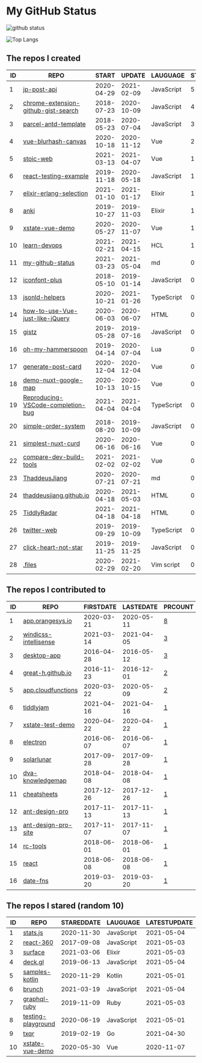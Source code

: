 # My GitHub Status

<img src="https://github-readme-stats-1.yihong0618.vercel.app/api?username=ThaddeusJiang&show_icons=true&&&hide_title=true&count_private=true" alt="github status" />

![Top Langs](https://github-readme-stats-1.yihong0618.vercel.app/api/top-langs/?username=ThaddeusJiang&layout=compact)

<!--START_SECTION:my_github-->
## The repos I created
| ID |                                                    REPO                                                     |   START    |   UPDATE   |  LAUGUAGE  | STARS |
|----|-------------------------------------------------------------------------------------------------------------|------------|------------|------------|-------|
|  1 | [jp-post-api](https://github.com/ThaddeusJiang/jp-post-api)                                                 | 2020-04-29 | 2021-02-09 | JavaScript |     5 |
|  2 | [chrome-extension-github-gist-search](https://github.com/ThaddeusJiang/chrome-extension-github-gist-search) | 2018-07-23 | 2020-10-09 | JavaScript |     4 |
|  3 | [parcel-antd-template](https://github.com/ThaddeusJiang/parcel-antd-template)                               | 2018-05-23 | 2020-07-04 | JavaScript |     3 |
|  4 | [vue-blurhash-canvas](https://github.com/ThaddeusJiang/vue-blurhash-canvas)                                 | 2020-10-18 | 2020-11-12 | Vue        |     2 |
|  5 | [stoic-web](https://github.com/ThaddeusJiang/stoic-web)                                                     | 2021-03-13 | 2021-04-07 | Vue        |     1 |
|  6 | [react-testing-example](https://github.com/ThaddeusJiang/react-testing-example)                             | 2019-11-18 | 2020-05-18 | JavaScript |     1 |
|  7 | [elixir-erlang-selection](https://github.com/ThaddeusJiang/elixir-erlang-selection)                         | 2021-01-10 | 2021-01-17 | Elixir     |     1 |
|  8 | [anki](https://github.com/ThaddeusJiang/anki)                                                               | 2019-10-27 | 2019-11-03 | Elixir     |     1 |
|  9 | [xstate-vue-demo](https://github.com/ThaddeusJiang/xstate-vue-demo)                                         | 2020-05-27 | 2020-11-07 | Vue        |     1 |
| 10 | [learn-devops](https://github.com/ThaddeusJiang/learn-devops)                                               | 2021-02-21 | 2021-04-15 | HCL        |     1 |
| 11 | [my-github-status](https://github.com/ThaddeusJiang/my-github-status)                                       | 2021-03-23 | 2021-05-04 | md         |     0 |
| 12 | [iconfont-plus](https://github.com/ThaddeusJiang/iconfont-plus)                                             | 2018-05-10 | 2019-01-14 | JavaScript |     0 |
| 13 | [jsonld-helpers](https://github.com/ThaddeusJiang/jsonld-helpers)                                           | 2020-10-21 | 2021-01-26 | TypeScript |     0 |
| 14 | [how-to-use-Vue-just-like-jQuery](https://github.com/ThaddeusJiang/how-to-use-Vue-just-like-jQuery)         | 2020-06-03 | 2020-06-07 | HTML       |     0 |
| 15 | [gistz](https://github.com/ThaddeusJiang/gistz)                                                             | 2019-05-28 | 2019-07-16 | JavaScript |     0 |
| 16 | [oh-my-hammerspoon](https://github.com/ThaddeusJiang/oh-my-hammerspoon)                                     | 2019-04-14 | 2020-07-04 | Lua        |     0 |
| 17 | [generate-post-card](https://github.com/ThaddeusJiang/generate-post-card)                                   | 2020-12-04 | 2020-12-04 | Vue        |     0 |
| 18 | [demo-nuxt-google-map](https://github.com/ThaddeusJiang/demo-nuxt-google-map)                               | 2020-10-13 | 2020-10-15 | Vue        |     0 |
| 19 | [Reproducing-VSCode-completion-bug](https://github.com/ThaddeusJiang/Reproducing-VSCode-completion-bug)     | 2021-04-04 | 2021-04-04 | TypeScript |     0 |
| 20 | [simple-order-system](https://github.com/ThaddeusJiang/simple-order-system)                                 | 2018-08-20 | 2019-10-09 | JavaScript |     0 |
| 21 | [simplest-nuxt-curd](https://github.com/ThaddeusJiang/simplest-nuxt-curd)                                   | 2020-06-16 | 2020-06-16 | Vue        |     0 |
| 22 | [compare-dev-build-tools](https://github.com/ThaddeusJiang/compare-dev-build-tools)                         | 2021-02-02 | 2021-02-02 | Vue        |     0 |
| 23 | [ThaddeusJiang](https://github.com/ThaddeusJiang/ThaddeusJiang)                                             | 2020-07-21 | 2020-07-21 | md         |     0 |
| 24 | [thaddeusjiang.github.io](https://github.com/ThaddeusJiang/thaddeusjiang.github.io)                         | 2020-04-18 | 2021-05-03 | HTML       |     0 |
| 25 | [TiddlyRadar](https://github.com/ThaddeusJiang/TiddlyRadar)                                                 | 2021-04-18 | 2021-04-18 | HTML       |     0 |
| 26 | [twitter-web](https://github.com/ThaddeusJiang/twitter-web)                                                 | 2019-09-29 | 2019-10-09 | TypeScript |     0 |
| 27 | [click-heart-not-star](https://github.com/ThaddeusJiang/click-heart-not-star)                               | 2019-11-25 | 2019-11-25 | JavaScript |     0 |
| 28 | [.files](https://github.com/ThaddeusJiang/.files)                                                           | 2020-02-29 | 2021-02-20 | Vim script |     0 |

## The repos I contributed to
| ID |                                    REPO                                    | FIRSTDATE  | LASTEDATE  |                                            PRCOUNT                                            |
|----|----------------------------------------------------------------------------|------------|------------|-----------------------------------------------------------------------------------------------|
|  1 | [app.orangesys.io](https://github.com/orangesys/app.orangesys.io)          | 2020-03-21 | 2020-05-11 | [8](https://github.com/orangesys/app.orangesys.io/pulls?q=is%3Apr+author%3AThaddeusJiang)     |
|  2 | [windicss-intellisense](https://github.com/windicss/windicss-intellisense) | 2021-03-14 | 2021-04-05 | [3](https://github.com/windicss/windicss-intellisense/pulls?q=is%3Apr+author%3AThaddeusJiang) |
|  3 | [desktop-app](https://github.com/leanote/desktop-app)                      | 2016-04-28 | 2016-05-12 | [3](https://github.com/leanote/desktop-app/pulls?q=is%3Apr+author%3AThaddeusJiang)            |
|  4 | [great-h.github.io](https://github.com/great-h/great-h.github.io)          | 2016-11-23 | 2016-12-01 | [2](https://github.com/great-h/great-h.github.io/pulls?q=is%3Apr+author%3AThaddeusJiang)      |
|  5 | [app.cloudfunctions](https://github.com/orangesys/app.cloudfunctions)      | 2020-03-22 | 2020-05-09 | [2](https://github.com/orangesys/app.cloudfunctions/pulls?q=is%3Apr+author%3AThaddeusJiang)   |
|  6 | [tiddlyjam](https://github.com/adithya-badidey/tiddlyjam)                  | 2021-04-16 | 2021-04-16 | [1](https://github.com/adithya-badidey/tiddlyjam/pulls?q=is%3Apr+author%3AThaddeusJiang)      |
|  7 | [xstate-test-demo](https://github.com/davidkpiano/xstate-test-demo)        | 2020-04-22 | 2020-04-22 | [1](https://github.com/davidkpiano/xstate-test-demo/pulls?q=is%3Apr+author%3AThaddeusJiang)   |
|  8 | [electron](https://github.com/electron/electron)                           | 2016-06-07 | 2016-06-07 | [1](https://github.com/electron/electron/pulls?q=is%3Apr+author%3AThaddeusJiang)              |
|  9 | [solarlunar](https://github.com/yize/solarlunar)                           | 2017-09-28 | 2017-09-28 | [1](https://github.com/yize/solarlunar/pulls?q=is%3Apr+author%3AThaddeusJiang)                |
| 10 | [dva-knowledgemap](https://github.com/dvajs/dva-knowledgemap)              | 2018-04-08 | 2018-04-08 | [1](https://github.com/dvajs/dva-knowledgemap/pulls?q=is%3Apr+author%3AThaddeusJiang)         |
| 11 | [cheatsheets](https://github.com/justjavac/cheatsheets)                    | 2017-12-26 | 2017-12-26 | [1](https://github.com/justjavac/cheatsheets/pulls?q=is%3Apr+author%3AThaddeusJiang)          |
| 12 | [ant-design-pro](https://github.com/ant-design/ant-design-pro)             | 2017-11-13 | 2017-11-13 | [1](https://github.com/ant-design/ant-design-pro/pulls?q=is%3Apr+author%3AThaddeusJiang)      |
| 13 | [ant-design-pro-site](https://github.com/ant-design/ant-design-pro-site)   | 2017-11-07 | 2017-11-07 | [1](https://github.com/ant-design/ant-design-pro-site/pulls?q=is%3Apr+author%3AThaddeusJiang) |
| 14 | [rc-tools](https://github.com/react-component/rc-tools)                    | 2018-06-01 | 2018-06-01 | [1](https://github.com/react-component/rc-tools/pulls?q=is%3Apr+author%3AThaddeusJiang)       |
| 15 | [react](https://github.com/facebook/react)                                 | 2018-06-08 | 2018-06-08 | [1](https://github.com/facebook/react/pulls?q=is%3Apr+author%3AThaddeusJiang)                 |
| 16 | [date-fns](https://github.com/date-fns/date-fns)                           | 2019-03-20 | 2019-03-20 | [1](https://github.com/date-fns/date-fns/pulls?q=is%3Apr+author%3AThaddeusJiang)              |

## The repos I stared (random 10)
| ID |                                    REPO                                     | STAREDDATE |  LAUGUAGE  | LATESTUPDATE |
|----|-----------------------------------------------------------------------------|------------|------------|--------------|
|  1 | [stats.js](https://github.com/mrdoob/stats.js)                              | 2020-11-30 | JavaScript | 2021-05-04   |
|  2 | [react-360](https://github.com/facebookarchive/react-360)                   | 2017-09-08 | JavaScript | 2021-05-03   |
|  3 | [surface](https://github.com/surface-ui/surface)                            | 2021-03-06 | Elixir     | 2021-05-03   |
|  4 | [deck.gl](https://github.com/visgl/deck.gl)                                 | 2019-06-13 | JavaScript | 2021-05-04   |
|  5 | [samples-kotlin](https://github.com/corda/samples-kotlin)                   | 2020-11-29 | Kotlin     | 2021-05-01   |
|  6 | [brunch](https://github.com/brunch/brunch)                                  | 2021-03-19 | JavaScript | 2021-05-04   |
|  7 | [graphql-ruby](https://github.com/rmosolgo/graphql-ruby)                    | 2019-11-09 | Ruby       | 2021-05-03   |
|  8 | [testing-playground](https://github.com/testing-library/testing-playground) | 2020-06-19 | JavaScript | 2021-05-01   |
|  9 | [txqr](https://github.com/divan/txqr)                                       | 2019-02-19 | Go         | 2021-04-30   |
| 10 | [xstate-vue-demo](https://github.com/ThaddeusJiang/xstate-vue-demo)         | 2020-05-30 | Vue        | 2020-11-07   |

<!--END_SECTION:my_github-->